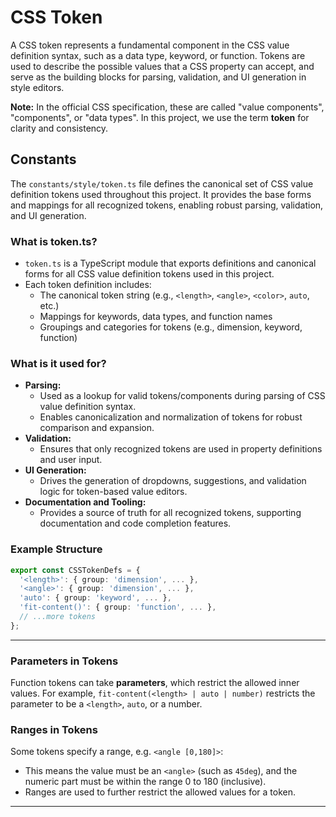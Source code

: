 # CSS Token

A CSS token represents a fundamental component in the CSS value definition syntax, such as a data type, keyword, or function. Tokens are used to describe the possible values that a CSS property can accept, and serve as the building blocks for parsing, validation, and UI generation in style editors.

**Note:** In the official CSS specification, these are called "value components", "components", or "data types". In this project, we use the term **token** for clarity and consistency.

## Constants
The `constants/style/token.ts` file defines the canonical set of CSS value definition tokens  used throughout this project. It provides the base forms and mappings for all recognized tokens, enabling robust parsing, validation, and UI generation.

### What is token.ts?

- `token.ts` is a TypeScript module that exports definitions and canonical forms for all CSS value definition tokens used in this project.
- Each token definition includes:
  - The canonical token string (e.g., `<length>`, `<angle>`, `<color>`, `auto`, etc.)
  - Mappings for keywords, data types, and function names
  - Groupings and categories for tokens (e.g., dimension, keyword, function)

### What is it used for?

- **Parsing:**
  - Used as a lookup for valid tokens/components during parsing of CSS value definition syntax.
  - Enables canonicalization and normalization of tokens for robust comparison and expansion.
- **Validation:**
  - Ensures that only recognized tokens are used in property definitions and user input.
- **UI Generation:**
  - Drives the generation of dropdowns, suggestions, and validation logic for token-based value editors.
- **Documentation and Tooling:**
  - Provides a source of truth for all recognized tokens, supporting documentation and code completion features.

### Example Structure

```ts
export const CSSTokenDefs = {
  '<length>': { group: 'dimension', ... },
  '<angle>': { group: 'dimension', ... },
  'auto': { group: 'keyword', ... },
  'fit-content()': { group: 'function', ... },
  // ...more tokens
};
```

---

### Parameters in Tokens

Function tokens can take **parameters**, which restrict the allowed inner values. For example, `fit-content(<length> | auto | number)` restricts the parameter to be a `<length>`, `auto`, or a number.

### Ranges in Tokens

Some tokens specify a range, e.g. `<angle [0,180]>`:
- This means the value must be an `<angle>` (such as `45deg`), and the numeric part must be within the range 0 to 180 (inclusive).
- Ranges are used to further restrict the allowed values for a token.

---
